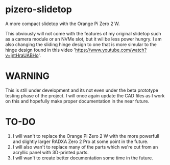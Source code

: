 # pizero-slidetop
A more compact slidetop with the Orange Pi Zero 2 W.

This obviously will not come with the features of my original slidetop such as a camera module or an NVMe slot, but it wil be less power hungry. I am also changing the sliding hinge design to one that is more simular to the hinge design found in this video 'https://www.youtube.com/watch?v=jntHraUABHo'.
# WARNING
This is still under development and its not even under the beta prototype testing phase of the project. I will once again update the CAD files as I work on this and hopefully make proper documentation in the near future.

# TO-DO

1. I will wan't to replace the Orange Pi Zero 2 W with the more powerfull and slightly larger RADXA Zero 2 Pro at some point in the future.
2. I will also wan't to replace many of the parts which we're cut from an acryllic panel with 3D-printed parts.
3. I will wan't to create better documentation some time in the future.
